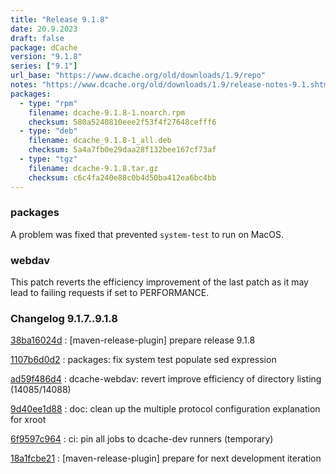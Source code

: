 ```yaml
---
title: "Release 9.1.8"
date: 20.9.2023
draft: false
package: dCache
version: "9.1.8"
series: ["9.1"]
url_base: "https://www.dcache.org/old/downloads/1.9/repo"
notes: "https://www.dcache.org/old/downloads/1.9/release-notes-9.1.shtml"
packages:
  - type: "rpm"
    filename: dcache-9.1.8-1.noarch.rpm
    checksum: 580a5240810eee2f53f4f27648cefff6
  - type: "deb"
    filename: dcache_9.1.8-1_all.deb
    checksum: 5a4a7fb0e29daa28f132bee167cf73af
  - type: "tgz"
    filename: dcache-9.1.8.tar.gz
    checksum: c6c4fa240e88c0b4d50ba412ea6bc4bb
---
```


### packages

A problem was fixed that prevented `system-test` to run on MacOS.

### webdav

This patch reverts the efficiency improvement of the last patch as it may lead
to failing requests if set to PERFORMANCE.


### Changelog 9.1.7..9.1.8

<!-- git log 9.1.7..9.1.8 -no-merges -format='[%h](https://github.com/dcache/dcache/commit/%H)%n:   %s%n' -->

[38ba16024d](https://github.com/dcache/dcache/commit/38ba16024d9199f4d4937c6998e073f1cb7a0b73)
:   [maven-release-plugin] prepare release 9.1.8

[1107b6d0d2](https://github.com/dcache/dcache/commit/1107b6d0d243bd45ae1d8d0aaaa0f0f31f96b36e)
:   packages: fix system test populate sed expression

[ad59f486d4](https://github.com/dcache/dcache/commit/ad59f486d42d7a5b87d25b58fd67d96500423dc7)
:   dcache-webdav: revert improve efficiency of directory listing (14085/14088)

[9d40ee1d88](https://github.com/dcache/dcache/commit/9d40ee1d88ffca1aef53c0d944466e70fd6e81a7)
:   doc: clean up the multiple protocol configuration explanation for xroot

[6f9597c964](https://github.com/dcache/dcache/commit/6f9597c964bda90240495742726396381980b50a)
:   ci: pin all jobs to dcache-dev runners (temporary)

[18a1fcbe21](https://github.com/dcache/dcache/commit/18a1fcbe21590af6bbe1a6f87a4c813a249addad)
:   [maven-release-plugin] prepare for next development iteration

